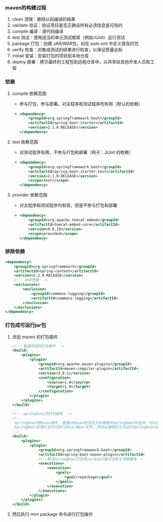 ### maven的构建过程

1. clean 清理：删除以前编译的结果
2. validate 验证：验证项目是否正确且所有必须信息是可用的
3. compile 编译：源代码编译
4. test 测试：使用适当的单元测试框架（例如JUnit）运行测试
5. package 打包：创建 JAR/WAR包，如在 pom.xml 中定义提及的包
6. verify 检查：对集成测试的结果进行检查，以保证质量达标
7. install 安装：安装打包的项目到本地仓库
8. deploy 部署：拷贝最终的工程包到远程仓库中，以共享给其他开发人员和工程





### 依赖

1. compile 依赖范围

   - 参与打包，参与部署。对主程序和测试程序均有用（默认的依赖）

   - ```xml
     <dependency>
         <groupId>org.springframework.boot</groupId>
         <artifactId>spring-boot-starter</artifactId>
         <version>2.1.0.RELEASE</version>
     </dependency>
     ```

2. test 依赖范围

   - 对测试程序有用，不参与打包和部署（例子：JUnit 的依赖）

   - ```xml
     <dependency>
         <groupId>org.springframework.boot</groupId>
         <artifactId>spring-boot-starter-test</artifactId>
         <version>2.1.0.RELEASE</version>
         <scope>test</scope>
     </dependency>
     ```

3. provider 依赖范围

   - 对主程序和测试程序均有效，但是不参与打包和部署

   - ```xml
     <dependency>
         <groupId>org.apache.tomcat.embed</groupId>
         <artifactId>tomcat-embed-core</artifactId>
         <version>9.0.19</version>
         <scope>provided</scope>
     </dependency>
     ```



### 排除依赖

```xml
<dependency>
    <groupId>org.springframework</groupId>
    <artifactId>spring-context</artifactId>
    <version>5.2.0.RELEASE</version>
    <!-- 排除依赖 -->
    <exclusions>
        <exclusion>
            <groupId>commons-logging</groupId>
            <artifactId>commons-logging</artifactId>
        </exclusion>
    </exclusions>
</dependency>
```



### 打包成可运行jar包

1. 添加 maven 的打包插件

   ```xml
   <!-- 普通项目的打包插件 -->
   <build>
       <plugins>
           <plugin>
               <groupId>org.apache.maven.plugins</groupId>
               <artifactId>maven-compiler-plugin</artifactId>
               <version>3.8.1</version>
               <configuration>
                   <source>1.8</source>
                   <target>1.8</target>
               </configuration>
           </plugin>
       </plugins>
   </build>
   
   <!-- springboot的打包插件 -->
   <!--
    SpringBoot的Maven插件, 能够以Maven的方式为应用提供SpringBoot的支持，可以将
    SpringBoot应用打包为可执行的jar或war文件, 然后以通常的方式运行SpringBoot应用
   -->
   <build>
       <plugins>
           <plugin>
               <groupId>org.springframework.boot</groupId>
               <artifactId>spring-boot-maven-plugin</artifactId>
               <!--解决SpringBoot打包成jar后运行提示没有主清单属性-->
               <executions>
                   <execution>
                       <goals>
                           <goal>repackage</goal>
                       </goals>
                   </execution>
               </executions>
           </plugin>
       </plugins>
   </build>
   ```

2. 然后执行 mvn package 命令进行打包操作
